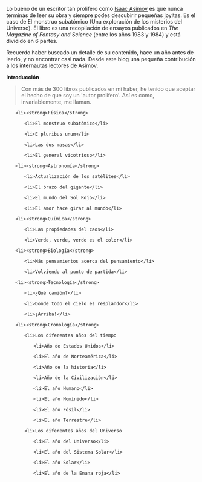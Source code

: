 <html><body><p>Lo bueno de un escritor tan prolifero como <a href="http://es.wikipedia.org/wiki/Isaac_Asimov" title="Isaac Asimov" target="_blank">Isaac Asimov</a> es que nunca terminás de leer su obra y siempre podes descubirir pequeñas joyitas. Es el caso de El monstruo subatómico (Una exploración de los misterios del Universo). El libro es una recopilación de ensayos publicados en <em>The Magazine of Fantasy and Science</em> (entre los años 1983 y 1984) y está dividido en 6 partes.



Recuerdo haber buscado un detalle de su contenido, hace un año antes de leerlo, y no encontrar casi nada. Desde este blog una pequeña contribución a los internautas lectores de Asimov.



<!--more-->



<strong>Introducción</strong>

</p><blockquote>

<p align="left">Con más de 300 libros publicados en mi haber, he tenido que aceptar el hecho de que soy un 'autor prolifero'. Así es como, invariablemente, me llaman.</p>

</blockquote>

<ol>

	<li><strong>Física</strong>

<ol>

	<li>El monstruo subatómico</li>

	<li>E pluribus unum</li>

	<li>Las dos masas</li>

	<li>El general vicotrioso</li>

</ol>

</li>

	<li><strong>Astronomía</strong>

<ol>

	<li>Actualización de los satélites</li>

	<li>El brazo del gigante</li>

	<li>El mundo del Sol Rojo</li>

	<li>El amor hace girar al mundo</li>

</ol>

</li>

	<li><strong>Química</strong>

<ol>

	<li>Las propiedades del caos</li>

	<li>Verde, verde, verde es el color</li>

</ol>

</li>

	<li><strong>Biología</strong>

<ol>

	<li>Más pensamientos acerca del pensamiento</li>

	<li>Volviendo al punto de partida</li>

</ol>

</li>

	<li><strong>Tecnología</strong>

<ol>

	<li>¿Qué camión?</li>

	<li>Donde todo el cielo es resplandor</li>

	<li>¡Arriba!</li>

</ol>

</li>

	<li><strong>Cronología</strong>

<ol>

	<li>Los diferentes años del tiempo

<ol>

	<li>Año de Estados Unidos</li>

	<li>El año de Norteamérica</li>

	<li>Año de la historia</li>

	<li>Año de la Civilización</li>

	<li>El año Humano</li>

	<li>El año Homínido</li>

	<li>El año Fósil</li>

	<li>El año Terrestre</li>

</ol>

</li>

	<li>Los diferentes años del Universo

<ol>

	<li>El año del Universo</li>

	<li>El año del Sistema Solar</li>

	<li>El año Solar</li>

	<li>El año de la Enana roja</li>

</ol>

</li>

</ol>

</li>

</ol></body></html>